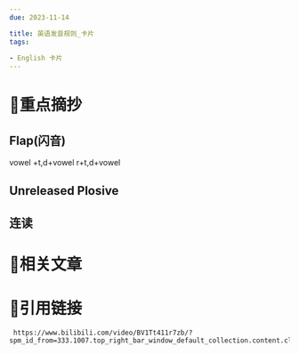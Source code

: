 ```yaml
---
due: 2023-11-14 

title: 英语发音规则_卡片
tags:
 
- English 卡片
---
```

# 🍎重点摘抄
## Flap(闪音)
vowel +t,d+vowel
r+t,d+vowel

## Unreleased Plosive

## 连读




# 📒相关文章




# 🍏引用链接
```timestamp-url 
 https://www.bilibili.com/video/BV1Tt411r7zb/?spm_id_from=333.1007.top_right_bar_window_default_collection.content.click&vd_source=8b450300cfa6415cb0312754cf65ba30
 ```
